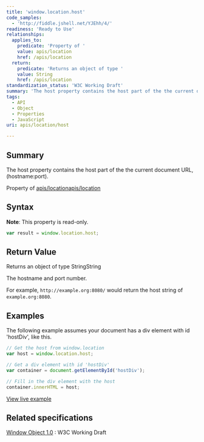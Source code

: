 ```yaml
---
title: 'window.location.host'
code_samples:
  - 'http://fiddle.jshell.net/YJEhh/4/'
readiness: 'Ready to Use'
relationships:
  applies_to:
    predicate: 'Property of '
    value: apis/location
    href: /apis/location
  return:
    predicate: 'Returns an object of type '
    value: String
    href: /apis/location
standardization_status: 'W3C Working Draft'
summary: 'The host property contains the host part of the the current document URL, (hostname:port).'
tags:
  - API
  - Object
  - Properties
  - JavaScript
uri: apis/location/host

---
```

## Summary

The host property contains the host part of the the current document URL, (hostname:port).

Property of [apis/location](/apis/location)[apis/location](/apis/location)

## Syntax

**Note**: This property is read-only.

``` js
var result = window.location.host;
```

## Return Value

Returns an object of type StringString

The hostname and port number.

For example, `http://example.org:8080/` would return the host string of `example.org:8080`.

## Examples

The following example assumes your document has a div element with id 'hostDiv', like this.

``` js
// Get the host from window.location
var host = window.location.host;

// Get a div element with id 'hostDiv'
var container = document.getElementById('hostDiv');

// Fill in the div element with the host
container.innerHTML = host;
```

[View live example](http://fiddle.jshell.net/YJEhh/4/)

## Related specifications

[Window Object 1.0](http://www.w3.org/TR/Window/)
:   W3C Working Draft
